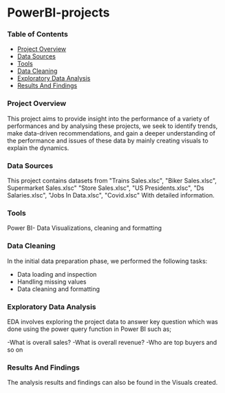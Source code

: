 # PowerBI-projects

### Table of Contents
- [Project Overview](#project-overview)
- [Data Sources](#data-sources)
- [Tools](#tools)
- [Data Cleaning](#data-cleaning)
- [Exploratory Data Analysis](#exploratory-data-analysis)
- [Results And Findings](#results-and-findings)

### Project Overview
This project aims to provide insight into the performance of a variety of performances and by analysing these projects, we seek to identify trends, make data-driven recommendations, and gain a deeper understanding of the performance and issues of these data by mainly creating visuals to explain the dynamics.

### Data Sources
This project contains datasets from "Trains Sales.xlsc", "Biker Sales.xlsc", Supermarket Sales.xlsc" "Store Sales.xlsc", "US Presidents.xlsc", "Ds Salaries.xlsc", "Jobs In Data.xlsc", "Covid.xlsc" With detailed information.

### Tools
Power BI- Data Visualizations, cleaning and formatting

### Data Cleaning
In the initial data preparation phase, we performed the following tasks:

- Data loading and inspection
- Handling missing values
- Data cleaning and formatting

### Exploratory Data Analysis
EDA involves exploring the project data to answer key question which was done using the power query function in Power BI such as;

-What is overall sales? 
-What is overall revenue? 
-Who are top buyers and so on

### Results And Findings
The analysis results and findings can also be found in the Visuals created.
